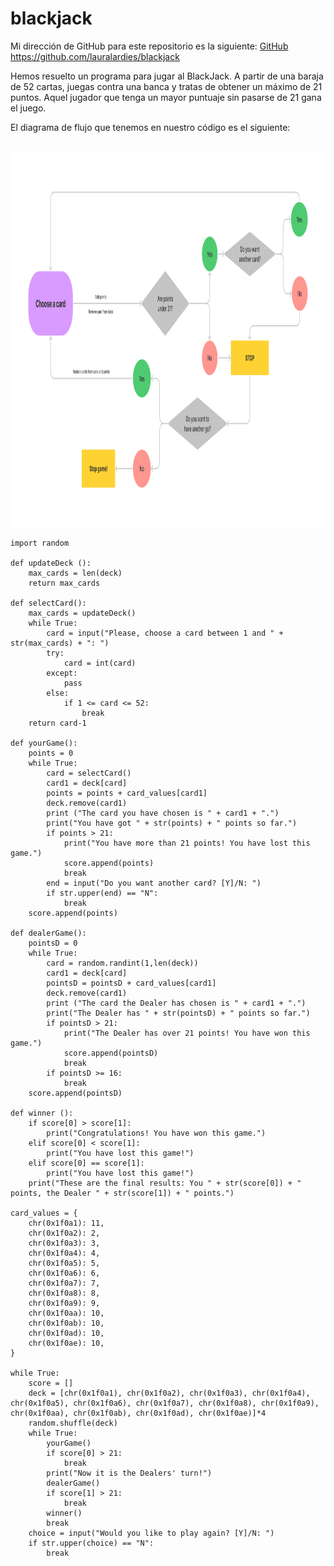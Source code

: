 # blackjack

Mi dirección de GitHub para este repositorio es la siguiente: [GitHub](https://github.com/lauralardies/blackjack)
https://github.com/lauralardies/blackjack

Hemos resuelto un programa para jugar al BlackJack. A partir de una baraja de 52 cartas, juegas contra una banca y tratas de obtener un máximo de 21 puntos. Aquel jugador que tenga un mayor puntuaje sin pasarse de 21 gana el juego. 

El diagrama de flujo que tenemos en nuestro código es el siguiente: 

<br>
<img height="600" src="https://github.com/lauralardies/blackjack/blob/main/blackjackfigma.jpg" />
<br>

```
import random

def updateDeck ():
    max_cards = len(deck)
    return max_cards

def selectCard():
    max_cards = updateDeck()
    while True:
        card = input("Please, choose a card between 1 and " + str(max_cards) + ": ")
        try:
            card = int(card)
        except:
            pass
        else: 
            if 1 <= card <= 52:
                break
    return card-1

def yourGame():
    points = 0
    while True:
        card = selectCard()
        card1 = deck[card]
        points = points + card_values[card1]
        deck.remove(card1)
        print ("The card you have chosen is " + card1 + ".")
        print("You have got " + str(points) + " points so far.")
        if points > 21:
            print("You have more than 21 points! You have lost this game.")
            score.append(points)
            break
        end = input("Do you want another card? [Y]/N: ")
        if str.upper(end) == "N":
            break
    score.append(points)

def dealerGame():
    pointsD = 0
    while True:
        card = random.randint(1,len(deck))
        card1 = deck[card]
        pointsD = pointsD + card_values[card1]
        deck.remove(card1)
        print ("The card the Dealer has chosen is " + card1 + ".")
        print("The Dealer has " + str(pointsD) + " points so far.")
        if pointsD > 21:
            print("The Dealer has over 21 points! You have won this game.")
            score.append(pointsD)
            break
        if pointsD >= 16:
            break
    score.append(pointsD)

def winner ():
    if score[0] > score[1]:
        print("Congratulations! You have won this game.")
    elif score[0] < score[1]:
        print("You have lost this game!")
    elif score[0] == score[1]:
        print("You have lost this game!")
    print("These are the final results: You " + str(score[0]) + " points, the Dealer " + str(score[1]) + " points.")

card_values = { 
    chr(0x1f0a1): 11, 
    chr(0x1f0a2): 2, 
    chr(0x1f0a3): 3, 
    chr(0x1f0a4): 4, 
    chr(0x1f0a5): 5, 
    chr(0x1f0a6): 6, 
    chr(0x1f0a7): 7, 
    chr(0x1f0a8): 8, 
    chr(0x1f0a9): 9, 
    chr(0x1f0aa): 10,
    chr(0x1f0ab): 10, 
    chr(0x1f0ad): 10, 
    chr(0x1f0ae): 10, 
} 

while True:
    score = []
    deck = [chr(0x1f0a1), chr(0x1f0a2), chr(0x1f0a3), chr(0x1f0a4), chr(0x1f0a5), chr(0x1f0a6), chr(0x1f0a7), chr(0x1f0a8), chr(0x1f0a9), chr(0x1f0aa), chr(0x1f0ab), chr(0x1f0ad), chr(0x1f0ae)]*4
    random.shuffle(deck)
    while True: 
        yourGame()
        if score[0] > 21:
            break
        print("Now it is the Dealers' turn!")
        dealerGame()
        if score[1] > 21:
            break
        winner()
        break
    choice = input("Would you like to play again? [Y]/N: ")
    if str.upper(choice) == "N":
        break
